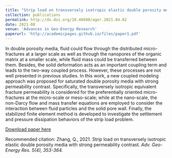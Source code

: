 ```yaml
---
title: "Strip load on transversely isotropic elastic double porosity media with strong permeability contrast"
collection: publications
permalink: http://dx.doi.org/10.46690/ager.2021.04.02
date: 2021-08
venue: 'Advances in Geo-Energy Research'
paperurl: 'http://academicpages.github.io/files/paper1.pdf'
---
```

In double porosity media, fluid could flow through the distributed micro-fractures at a larger scale as well as through the nanopores of the organic matrix at a smaller scale, while fluid mass could be transferred between them. Besides, the solid deformation acts as an important coupling term and leads to the two-way coupled process. However, these processes are not well presented in previous studies. In this work, a new coupled modeling approach was proposed for saturated double porosity media with strong permeability contrast. Specifically, the transversely isotropic equivalent fracture permeability is considered for the preferentially oriented micro-fractures at the micro-scale or meso-scale; while at the nano-scale, the non-Darcy flow and mass transfer equations are employed to consider the interaction between fluid particles and the solid pore wall. Finally, the stabilized finite element method is developed to investigate the settlement and pressure dissipation behaviors of the strip load problem.

[Download paper here](http://academicpages.github.io/files/paper1.pdf)

Recommended citation: Zhang, Q., 2021. Strip load on transversely isotropic elastic double porosity media with strong permeability contrast. <i>Adv. Geo-Energy Res.<i> 5(4), 353-364.
